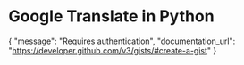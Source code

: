 # Google Translate in Python

{
  "message": "Requires authentication",
  "documentation_url": "https://developer.github.com/v3/gists/#create-a-gist"
}
